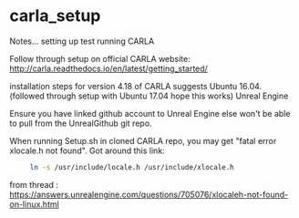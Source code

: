 # carla_setup
Notes... setting up test running CARLA

Follow through setup on official CARLA website:
http://carla.readthedocs.io/en/latest/getting_started/

installation steps for version 4.18 of CARLA suggests Ubuntu 16.04. (followed through setup with Ubuntu 17.04 hope this works) Unreal Engine

Ensure you have linked github account to Unreal Engine else won't be able to pull from the UnrealGithub git repo.

When running Setup.sh in cloned CARLA repo, you may get "fatal error xlocale.h not found".
Got around this link:

```bash
     ln -s /usr/include/locale.h /usr/include/xlocale.h
```
from thread : https://answers.unrealengine.com/questions/705076/xlocaleh-not-found-on-linux.html



